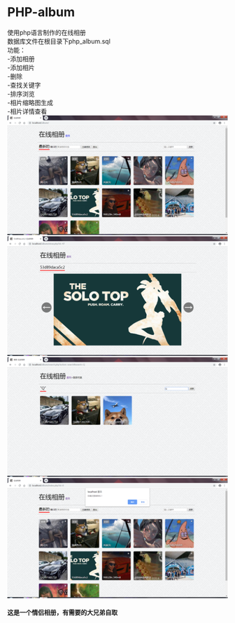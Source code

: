 # PHP-album
使用php语言制作的在线相册  
数据库文件在根目录下php_album.sql  
功能：  
-添加相册  
-添加相片  
-删除  
-查找关键字  
-排序浏览  
-相片缩略图生成  
-相片详情查看  
![Image text](https://github.com/mcx3499/PHP-album/blob/master/image/1.png)
![Image text](https://github.com/mcx3499/PHP-album/blob/master/image/2.png)
![Image text](https://github.com/mcx3499/PHP-album/blob/master/image/3.png)
![Image text](https://github.com/mcx3499/PHP-album/blob/master/image/4.png)
#### 这是一个情侣相册，有需要的大兄弟自取
